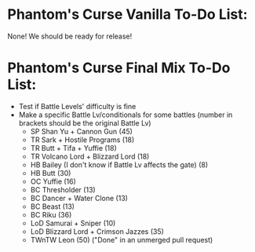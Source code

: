 # Phantom's Curse Vanilla To-Do List:

None! We should be ready for release!

# Phantom's Curse Final Mix To-Do List:

- Test if Battle Levels' difficulty is fine
- Make a specific Battle Lv/conditionals for some battles (number in brackets should be the original Battle Lv)
  - SP Shan Yu + Cannon Gun (45)
  - TR Sark + Hostile Programs (18)
  - TR Butt + Tifa + Yuffie (18)
  - TR Volcano Lord + Blizzard Lord (18)
  - HB Bailey (I don't know if Battle Lv affects the gate) (8)
  - HB Butt (30)
  - OC Yuffie (16)
  - BC Thresholder (13)
  - BC Dancer + Water Clone (13)
  - BC Beast (13)
  - BC Riku (36)
  - LoD Samurai + Sniper (10)
  - LoD Blizzard Lord + Crimson Jazzes (35)
  - TWnTW Leon (50) ("Done" in an unmerged pull request)

